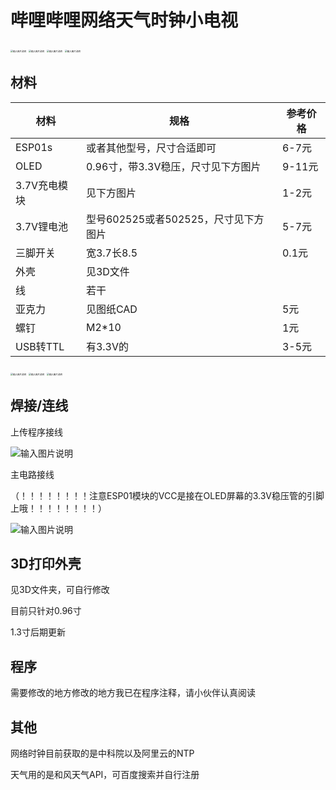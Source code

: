 # 哔哩哔哩网络天气时钟小电视

<img src="https://images.gitee.com/uploads/images/2020/0617/230429_b30978e9_5087908.jpeg" alt="输入图片说明" title="IMG20200613233241.jpg" style="zoom:25%;" />

<img src="https://images.gitee.com/uploads/images/2020/0617/230541_20adbcdf_5087908.jpeg" alt="输入图片说明" title="IMG_20200617_224738.jpg" style="zoom:25%;" />

<img src="https://images.gitee.com/uploads/images/2020/0617/230559_cbc6bc5a_5087908.jpeg" alt="输入图片说明" title="IMG_20200617_224743.jpg" style="zoom:25%;" />

<img src="https://images.gitee.com/uploads/images/2020/0617/230621_ccbda3e3_5087908.jpeg" alt="输入图片说明" title="IMG_20200617_224735.jpg" style="zoom:25%;" />

## 材料
| 材料         | 规格                                 | 参考价格 |
| ------------ | ------------------------------------| -------- |
| ESP01s       | 或者其他型号，尺寸合适即可            | 6-7元    |
| OLED         | 0.96寸，带3.3V稳压，尺寸见下方图片    | 9-11元   |
| 3.7V充电模块 | 见下方图片                           | 1-2元    |
| 3.7V锂电池   | 型号602525或者502525，尺寸见下方图片  | 5-7元    |
| 三脚开关     | 宽3.7长8.5                           | 0.1元    |
| 外壳         | 见3D文件                             |          |
| 线           | 若干                                 |          |
| 亚克力       | 见图纸CAD                             | 5元      |
| 螺钉         | M2*10                                | 1元      |
| USB转TTL     | 有3.3V的                             | 3-5元    |

<img src="https://images.gitee.com/uploads/images/2020/0617/230653_45f7f066_5087908.jpeg" alt="输入图片说明" title="-1166303184.jpg" style="zoom:25%;" />

<img src="https://images.gitee.com/uploads/images/2020/0617/230719_49afc554_5087908.jpeg" alt="输入图片说明" title="1709542121.jpg" style="zoom:25%;" />

<img src="https://images.gitee.com/uploads/images/2020/0617/230735_cbb3c06a_5087908.jpeg" alt="输入图片说明" title="1320946652.jpg" style="zoom:25%;" />

## 焊接/连线  
上传程序接线

![输入图片说明](https://images.gitee.com/uploads/images/2020/0612/131411_697c1bdf_5087908.png "上传程序接线.png")

主电路接线

（！！！！！！！！注意ESP01模块的VCC是接在OLED屏幕的3.3V稳压管的引脚上哦！！！！！！！！）

![输入图片说明](https://images.gitee.com/uploads/images/2020/0612/131420_d34f4364_5087908.png "电路接线.png")

## 3D打印外壳 
见3D文件夹，可自行修改

目前只针对0.96寸

1.3寸后期更新

## 程序  
需要修改的地方修改的地方我已在程序注释，请小伙伴认真阅读 


## 其他
网络时钟目前获取的是中科院以及阿里云的NTP

天气用的是和风天气API，可百度搜索并自行注册